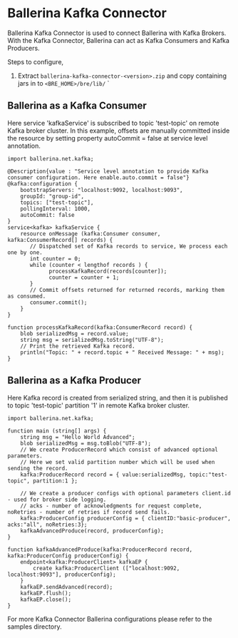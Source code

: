 # **Ballerina Kafka Connector**

Ballerina Kafka Connector is used to connect Ballerina with Kafka Brokers. With the Kafka Connector, Ballerina can act as Kafka Consumers and Kafka Producers.

Steps to configure,
1. Extract `ballerina-kafka-connector-<version>.zip` and copy containing jars in to `<BRE_HOME>/bre/lib/`
`

## Ballerina as a Kafka Consumer

Here service 'kafkaService' is subscribed to topic 'test-topic' on remote Kafka broker cluster. In this example, offsets are manually committed inside the resource
by setting property autoCommit = false at service level annotation.

```ballerina
import ballerina.net.kafka;

@Description{value : "Service level annotation to provide Kafka consumer configuration. Here enable.auto.commit = false"}
@kafka:configuration {
    bootstrapServers: "localhost:9092, localhost:9093",
    groupId: "group-id",
    topics: ["test-topic"],
    pollingInterval: 1000,
    autoCommit: false
}
service<kafka> kafkaService {
    resource onMessage (kafka:Consumer consumer, kafka:ConsumerRecord[] records) {
       // Dispatched set of Kafka records to service, We process each one by one.
       int counter = 0;
       while (counter < lengthof records ) {
             processKafkaRecord(records[counter]);
             counter = counter + 1;
       }
       // Commit offsets returned for returned records, marking them as consumed.
       consumer.commit();
    }
}

function processKafkaRecord(kafka:ConsumerRecord record) {
    blob serializedMsg = record.value;
    string msg = serializedMsg.toString("UTF-8");
    // Print the retrieved Kafka record.
    println("Topic: " + record.topic + " Received Message: " + msg);
}
````

## Ballerina as a Kafka Producer

Here Kafka record is created from serialized string, and then it is published to topic 'test-topic' partition '1' in remote Kafka broker cluster.

```ballerina
import ballerina.net.kafka;

function main (string[] args) {
    string msg = "Hello World Advanced";
    blob serializedMsg = msg.toBlob("UTF-8");
    // We create ProducerRecord which consist of advanced optional parameters.
    // Here we set valid partition number which will be used when sending the record.
    kafka:ProducerRecord record = { value:serializedMsg, topic:"test-topic", partition:1 };

    // We create a producer configs with optional parameters client.id - used for broker side logging.
    // acks - number of acknowledgments for request complete, noRetries - number of retries if record send fails.
    kafka:ProducerConfig producerConfig = { clientID:"basic-producer", acks:"all", noRetries:3};
    kafkaAdvancedProduce(record, producerConfig);
}

function kafkaAdvancedProduce(kafka:ProducerRecord record, kafka:ProducerConfig producerConfig) {
    endpoint<kafka:ProducerClient> kafkaEP {
        create kafka:ProducerClient (["localhost:9092, localhost:9093"], producerConfig);
    }
    kafkaEP.sendAdvanced(record);
    kafkaEP.flush();
    kafkaEP.close();
}
````

For more Kafka Connector Ballerina configurations please refer to the samples directory.
